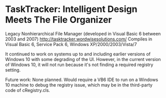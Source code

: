 # TaskTracker: Intelligent Design Meets The File Organizer

Legacy Nonhierarchical File Manager (developed in Visual Basic 6 between 2003 and 2007)
http://tasktracker.wordwisesolutions.com/
Compiles in Visual Basic 6, Service Pack 6, Windows XP/2000/2003/Vista/7

It continued to work on systems up to and including earlier versions of Windows 10 with some degrading of the UI. 
However, in the current version of Windows 10, it will not run because it's not finding a required registry setting.

Future work: None planned. Would require a VB6 IDE to run on a Windows 10 machine to debug the registry issue, which may be in the third-party code of cRegistry.cls.
